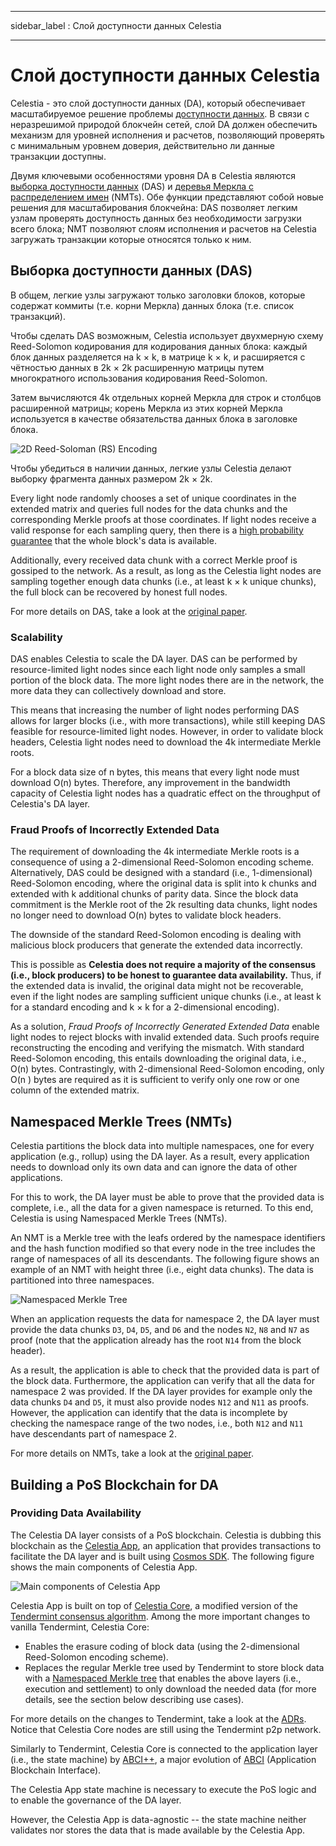- - -
sidebar_label : Слой доступности данных Celestia
- - -

# Слой доступности данных Celestia

Celestia - это слой доступности данных (DA), который обеспечивает масштабируемое решение проблемы [ доступности данных](https://coinmarketcap.com/alexandria/article/what-is-data-availability). В связи с неразрешимой природой блокчейн сетей, слой DA должен обеспечить механизм для уровней исполнения и расчетов, позволяющий проверять с минимальным уровнем доверия, действительно ли данные транзакции доступны.

Двумя ключевыми особенностями уровня DA в Celestia являются [выборка доступности данных](https://blog.celestia.org/celestia-mvp-release-data-availability-sampling-light-clients/) (DAS) и [ деревья Меркла с распределением имен](https://github.com/celestiaorg/nmt) (NMTs). Обе функции представляют собой новые решения для масштабирования блокчейна: DAS позволяет легким узлам проверять доступность данных без необходимости загрузки всего блока; NMT позволяют слоям исполнения и расчетов на Celestia загружать транзакции которые относятся только к ним.

## Выборка доступности данных (DAS)

В общем, легкие узлы загружают только заголовки блоков, которые содержат коммиты (т.е. корни Меркла) данных блока (т.е. список транзакций).

Чтобы сделать DAS возможным, Celestia использует двухмерную схему Reed-Solomon кодирования для кодирования данных блока: каждый блок данных разделяется на k × k, в матрице k × k, и расширяется с чётностью данных в 2k × 2k расширенную матрицы путем многократного использования кодирования Reed-Solomon.

Затем вычисляются 4k отдельных корней Меркла для строк и столбцов расширенной матрицы; корень Меркла из этих корней Меркла используется в качестве обязательства данных блока в заголовке блока.

![2D Reed-Soloman (RS) Encoding](/img/concepts/reed-solomon-encoding.png)

Чтобы убедиться в наличии данных, легкие узлы Celestia делают выборку фрагмента данных размером 2k × 2k.

Every light node randomly chooses a set of unique coordinates in the extended matrix and queries full nodes for the data chunks and the corresponding Merkle proofs at those coordinates. If light nodes receive a valid response for each sampling query, then there is a [high probability guarantee](https://github.com/celestiaorg/celestia-node/issues/805#issuecomment-1150081075) that the whole block's data is available.

Additionally, every received data chunk with a correct Merkle proof is gossiped to the network. As a result, as long as the Celestia light nodes are sampling together enough data chunks (i.e., at least k × k unique chunks), the full block can be recovered by honest full nodes.

For more details on DAS, take a look at the [original paper](https://arxiv.org/abs/1809.09044).

### Scalability

DAS enables Celestia to scale the DA layer. DAS can be performed by resource-limited light nodes since each light node only samples a small portion of the block data. The more light nodes there are in the network, the more data they can collectively download and store.

This means that increasing the number of light nodes performing DAS allows for larger blocks (i.e., with more transactions), while still keeping DAS feasible for resource-limited light nodes. However, in order to validate block headers, Celestia light nodes need to download the 4k intermediate Merkle roots.

For a block data size of n bytes, this means that every light node must download O(n) bytes. Therefore, any improvement in the bandwidth capacity of Celestia light nodes has a quadratic effect on the throughput of Celestia's DA layer.

### Fraud Proofs of Incorrectly Extended Data

The requirement of downloading the 4k intermediate Merkle roots is a consequence of using a 2-dimensional Reed-Solomon encoding scheme. Alternatively, DAS could be designed with a standard (i.e., 1-dimensional) Reed-Solomon encoding, where the original data is split into k  chunks and extended with k additional chunks of parity data. Since the block data commitment is the Merkle root of the 2k resulting data chunks, light nodes no longer need to download O(n) bytes to validate block headers.

The downside of the standard Reed-Solomon encoding is dealing with malicious block producers that generate the extended data incorrectly.

This is possible as __Celestia does not require a majority of the consensus (i.e., block producers) to be honest to guarantee data availability.__ Thus, if the extended data is invalid, the original data might not be recoverable, even if the light nodes are sampling sufficient unique chunks (i.e., at least k for a standard encoding and k × k for a 2-dimensional encoding).

As a solution, _Fraud Proofs of Incorrectly Generated Extended Data_ enable light nodes to reject blocks with invalid extended data. Such proofs require reconstructing the encoding and verifying the mismatch. With standard Reed-Solomon encoding, this entails downloading the original data, i.e., O(n) bytes. Contrastingly, with 2-dimensional Reed-Solomon encoding, only O(n ) bytes are required as it is sufficient to verify only one row or one column of the extended matrix.

## Namespaced Merkle Trees (NMTs)

Celestia partitions the block data into multiple namespaces, one for every application (e.g., rollup) using the DA layer. As a result, every application needs to download only its own data and can ignore the data of other applications.

For this to work, the DA layer must be able to prove that the provided data is complete, i.e., all the data for a given namespace is returned. To this end, Celestia is using Namespaced Merkle Trees (NMTs).

An NMT is a Merkle tree with the leafs ordered by the namespace identifiers and the hash function modified so that every node  in the tree includes the range of namespaces of all its descendants. The following figure shows an example of an NMT with height three (i.e., eight data chunks). The data is partitioned into three namespaces.

![Namespaced Merkle Tree](/img/concepts/nmt.png)

When an application requests the data for namespace 2, the DA layer must provide the data chunks `D3`, `D4`, `D5`, and `D6` and the nodes `N2`, `N8` and `N7` as proof (note that the application already has the root `N14` from the block header).

As a result, the application is able to check that the provided data is part of the block data. Furthermore, the application can verify that all the data for namespace 2 was provided. If the DA layer provides for example only the data chunks `D4` and `D5`, it must also provide nodes `N12` and `N11` as proofs. However, the application can identify that the data is incomplete by checking the namespace range of the two nodes, i.e., both `N12` and `N11` have descendants part of namespace 2.

For more details on NMTs, take a look at the [original paper](https://arxiv.org/abs/1905.09274).

## Building a PoS Blockchain for DA

### Providing Data Availability

The Celestia DA layer consists of a PoS blockchain. Celestia is dubbing this blockchain as the [Celestia App](https://github.com/celestiaorg/celestia-app), an application that provides transactions to facilitate the DA layer and is built using [Cosmos SDK](https://docs.cosmos.network/v0.44/). The following figure shows the main components of Celestia App.

![Main components of Celestia App](/img/concepts/celestia-app.png)

Celestia App is built on top of [Celestia Core](https://github.com/celestiaorg/celestia-core), a modified version of the [Tendermint consensus algorithm](https://arxiv.org/abs/1807.04938). Among the more important changes to vanilla Tendermint, Celestia Core:

- Enables the erasure coding of block data (using the 2-dimensional Reed-Solomon encoding scheme).
- Replaces the regular Merkle tree used by Tendermint to store block data with a [Namespaced Merkle tree](https://github.com/celestiaorg/nmt) that enables the above layers (i.e., execution and settlement) to only download the needed data (for more details, see the section below describing use cases).

For more details on the changes to Tendermint, take a look at the [ADRs](https://github.com/celestiaorg/celestia-core/tree/v0.34.x-celestia/docs/celestia-architecture). Notice that Celestia Core nodes are still using the Tendermint p2p network.

Similarly to Tendermint, Celestia Core is connected to the application layer (i.e., the state machine) by [ABCI++](https://github.com/tendermint/tendermint/tree/master/spec/abci%2B%2B), a major evolution of [ABCI](https://github.com/tendermint/tendermint/tree/master/spec/abci) (Application Blockchain Interface).

The Celestia App state machine is necessary to execute the PoS logic and to enable the governance of the DA layer.

However, the Celestia App is data-agnostic -- the state machine neither validates nor stores the data that is made available by the Celestia App.
